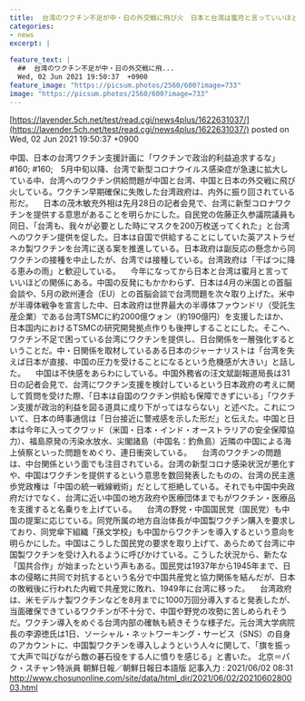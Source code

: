 ```yaml
---
title:  台湾のワクチン不足が中・日の外交戦に飛び火　日本と台湾は蜜月と言っていいほどの関係…   
categories:
- news
excerpt: |
  
feature_text: |
  ##  台湾のワクチン不足が中・日の外交戦に飛...
  Wed, 02 Jun 2021 19:50:37  +0900
feature_image: "https://picsum.photos/2560/600?image=733"
image: "https://picsum.photos/2560/600?image=733"
---
```


[https://lavender.5ch.net/test/read.cgi/news4plus/1622631037/](https://lavender.5ch.net/test/read.cgi/news4plus/1622631037/)
posted on Wed, 02 Jun 2021 19:50:37  +0900

<!--more-->

中国、日本の台湾ワクチン支援計画に「ワクチンで政治的利益追求するな」 #160; #160;　5月中旬以降、台湾で新型コロナウイルス感染症が急速に拡大している中、台湾へのワクチン供給問題が中国と台湾、中国と日本の外交戦に飛び火している。ワクチン早期確保に失敗した台湾政府は、内外に振り回されている形だ。 　日本の茂木敏充外相は先月28日の記者会見で、台湾に新型コロナワクチンを提供する意思があることを明らかにした。自民党の佐藤正久参議院議員も同日、「台湾も、我々が必要とした時にマスクを200万枚送ってくれた」と台湾へのワクチン提供を促した。日本は自国で供給することにしていた英アストラゼネカ製ワクチンを台湾に送る案を推進している。日本政府は副反応の懸念から同ワクチンの接種を中止したが、台湾では接種している。台湾政府は「干ばつに降る恵みの雨」と歓迎している。 　今年になってから日本と台湾は蜜月と言っていいほどの関係にある。中国の反発にもかかわらず、日本は4月の米国との首脳会談や、5月の欧州連合（EU）との首脳会談で台湾問題を次々取り上げた。米中が半導体戦争を宣言した中、日本政府は世界最大の半導体ファウンドリ（受託生産企業）である台湾TSMCに約2000億ウォン（約190億円）を支援したほか、日本国内におけるTSMCの研究開発拠点作りも後押しすることにした。そこへ、ワクチン不足で困っている台湾にワクチンを提供し、日台関係を一層強化するということだ。中・日関係を取材しているある日本のジャーナリストは「台湾を失えば日本が直接、中国の圧力を受けることになるという危機感が大きい」と話した。 　中国は不快感をあらわにしている。中国外務省の汪文斌副報道局長は31日の記者会見で、台湾にワクチン支援を検討しているという日本政府の考えに関して質問を受けた際、「日本は自国のワクチン供給も保障できずにいる」「ワクチン支援が政治的利益を図る道具に成り下がってはならない」と述べた。これについて、日本の時事通信は「日台接近に警戒感を示した形だ」と伝えた。中国と日本は今年に入ってクワッド（米国・日本・インド・オーストラリアの安全保障協力）、福島原発の汚染水放水、尖閣諸島（中国名：釣魚島）近隣の中国による海上偵察といった問題をめぐり、連日衝突している。 　台湾のワクチンの問題は、中台関係という面でも注目されている。台湾の新型コロナ感染状況が悪化すや、中国はワクチンを提供するという意思を数回発表したものの、台湾の民主進歩党政権は「中国の統一戦線戦術」だとして拒絶している。それでも中国中央政府だけでなく、台湾に近い中国の地方政府や医療団体までもがワクチン・医療品を支援すると名乗りを上げている。 　台湾の野党・中国国民党（国民党）も中国の提案に応じている。同党所属の地方自治体長が中国製ワクチン購入を要求しており、同党傘下組織「孫文学校」も中国からワクチンを導入するという意向を明らかにした。中国はこうした国民党の要求を取り上げて、あらためて台湾に中国製ワクチンを受け入れるように呼びかけている。こうした状況から、新たな「国共合作」が始まったという声もある。国民党は1937年から1945年まで、日本の侵略に共同で対抗するという名分で中国共産党と協力関係を結んだが、日本の敗戦後に行われた内戦で共産党に敗れ、1949年に台湾に移った。 　台湾政府は、米モデルナ製ワクチンなどを8月までに1000万回分導入すると発表したが、当面確保できているワクチンが不十分で、中国や野党の攻勢に苦しめられそうだ。ワクチン導入をめぐる台湾内部の確執も続きそうな様子だ。元台湾大学病院長の李源徳氏は1日、ソーシャル・ネットワーキング・サービス（SNS）の自身のアカウントに、中国製ワクチンを導入しようという人々に関して、「旗を振って大声で叫びながら敵の碁石役をする人に憤りを感じる」と書いた。 北京＝パク・スチャン特派員 朝鮮日報／朝鮮日報日本語版 記事入力 : 2021/06/02 08:31 http://www.chosunonline.com/site/data/html_dir/2021/06/02/2021060280003.html
